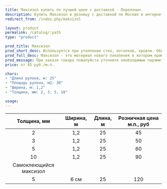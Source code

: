 ```yaml
---
title: Максизол купить по лучшей цене с доставкой - Поролоныч
description: Купить Максизол в розницу с доставкой по Москве в интернет-магазине Поролоныча.
redirect_from: /index.php/maksizol

layout: product
permalink: /catalog/:path
type: "product"

prod_title: Максизол
prod_short_desc: Используется при утеплении стен, потолков, кровли. Обладает пароизолирующим и шумозащитным свойствами.
prod_full_desc: Максизол - это материал нового поколения в котором применен принцип теплоизоляции за счет полированной отражающей поверхности нанесенной с одной или двух сторон на слой вспененного полиэтилена.
prod_message: При заказе товара пожалуйста уточните необходимые параметры (толщину и количество).
price: от 45 руб./м.п.

chars:
- "Длина рулона, м: 25"
- "Площадь рулона, м2: 30"
- "Ширина, м: 1,2"
- "Толщина, мм: 2, 3, 5, 10"

usage:
---
```

| Толщина, мм | Ширина, м | Длина, м | Розничная цена м.п., руб |
|:--:|:--:|:--:|:--:|
|2|1,2|25|45|
|3|1,2|25|50|
|5|1,2|25|60|
|10|1,2|25|90|
|Самоклеющийся максизол|
|5|6 см|25|120|